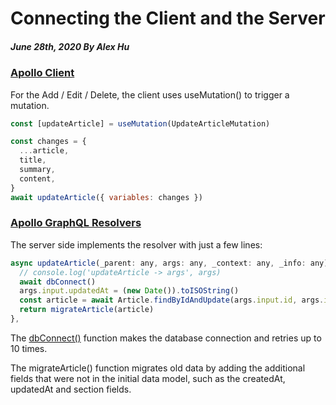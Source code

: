 # Connecting the Client and the Server
##### June 28th, 2020 By Alex Hu

### [Apollo Client](https://www.apollographql.com/docs/react/data/mutations/)

For the Add / Edit / Delete, the client uses useMutation() to trigger a mutation.
```js
const [updateArticle] = useMutation(UpdateArticleMutation)

const changes = {
  ...article,
  title,
  summary,
  content,
}
await updateArticle({ variables: changes })
```

### [Apollo GraphQL Resolvers](https://www.apollographql.com/docs/apollo-server/data/resolvers/)

The server side implements the resolver with just a few lines:
```js
async updateArticle(_parent: any, args: any, _context: any, _info: any) {
  // console.log('updateArticle -> args', args)
  await dbConnect()
  args.input.updatedAt = (new Date()).toISOString()
  const article = await Article.findByIdAndUpdate(args.input.id, args.input, { new: true })
  return migrateArticle(article)
},
```
The [dbConnect()](/posts/20200624-connecting-to-mongodb) function makes the database connection and retries up to 10 times.

The migrateArticle() function migrates old data by adding the additional fields that were not in the initial data model,
such as the createdAt, updatedAt and section fields.
